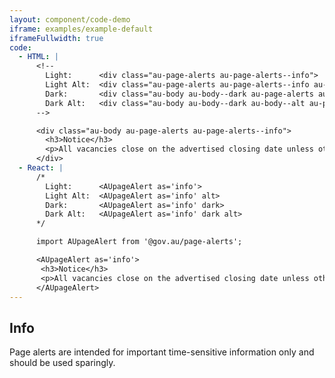 ```yaml
---
layout: component/code-demo
iframe: examples/example-default
iframeFullwidth: true
code:
  - HTML: |
      <!--
        Light:      <div class="au-page-alerts au-page-alerts--info">
        Light Alt:  <div class="au-page-alerts au-page-alerts--info au-page-alerts--alt">
        Dark:       <div class="au-body au-body--dark au-page-alerts au-page-alerts--info au-page-alerts--dark >
        Dark Alt:   <div class="au-body au-body--dark au-body--alt au-page-alerts au-page-alerts--info au-page-alerts--dark au-page-alerts--alt">
      -->

      <div class="au-body au-page-alerts au-page-alerts--info">
        <h3>Notice</h3>
        <p>All vacancies close on the advertised closing date unless otherwise specified.</p>
      </div>
  - React: |
      /*
        Light:      <AUpageAlert as='info'>
        Light Alt:  <AUpageAlert as='info' alt>
        Dark:       <AUpageAlert as='info' dark>
        Dark Alt:   <AUpageAlert as='info' dark alt>
      */

      import AUpageAlert from '@gov.au/page-alerts';

      <AUpageAlert as='info'>
       <h3>Notice</h3>
       <p>All vacancies close on the advertised closing date unless otherwise specified.</p>
      </AUpageAlert>
---
```

## Info

Page alerts are intended for important time-sensitive information only and should be used sparingly.
